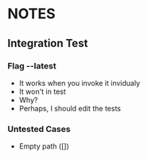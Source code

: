 # NOTES

## Integration Test

### Flag --latest

* It works when you invoke it invidualy
* It won't in test
* Why?
* Perhaps, I should edit the tests

### Untested Cases

* Empty path ([])
